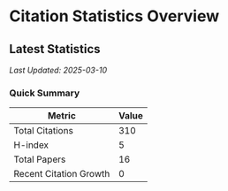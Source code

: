 # Citation Statistics Overview

## Latest Statistics
*Last Updated: 2025-03-10*

### Quick Summary
| Metric | Value |
| ------ | ----- |
| Total Citations | 310 |
| H-index | 5 |
| Total Papers | 16 |
| Recent Citation Growth | 0 |